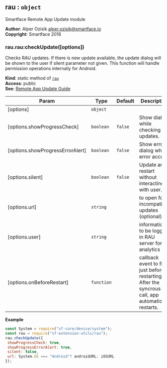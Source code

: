 <a name="module_rau"></a>

## rau : <code>object</code>
Smartface Remote App Update module

**Author**: Alper Ozisik <alper.ozisik@smartface.io>  
**Copyright**: Smartface 2018  
<a name="module_rau.rau_checkUpdate"></a>

### rau.rau:checkUpdate([options])
Checks RAU updates. If there is new update available, the update dialog will be shown to the user 
if silent parameter not given. This function will handle permission operations internally for Android.

**Kind**: static method of [<code>rau</code>](#module_rau)  
**Access**: public  
**See**: [Remote App Update Guide](https://developer.smartface.io/docs/remote-app-update)  

| Param | Type | Default | Description |
| --- | --- | --- | --- |
| [options] | <code>object</code> |  |  |
| [options.showProgressCheck] | <code>boolean</code> | <code>false</code> | Show dialog while checking updates. |
| [options.showProgressErrorAlert] | <code>boolean</code> | <code>false</code> | Show error dialog when error accurs. |
| [options.silent] | <code>boolean</code> | <code>false</code> | Update and restart without interacting with user. |
| [options.url] | <code>string</code> |  | to open for incompatible updates (optional) |
| [options.user] | <code>string</code> |  | information to be logged in RAU server for analytics |
| [options.onBeforeRestart] | <code>function</code> |  | callback event to fire just before restarting. After the syncrous call, app automatically restarts. |

**Example**  
```js
const System = require("sf-core/device/system");
const rau = require("sf-extension-utils/rau");
rau.checkUpdate({
 showProgressCheck: true,
 showProgressErrorAlert: true,
 silent: false,
 url: System.OS === "Android"? androidURL: iOSURL
});
```
